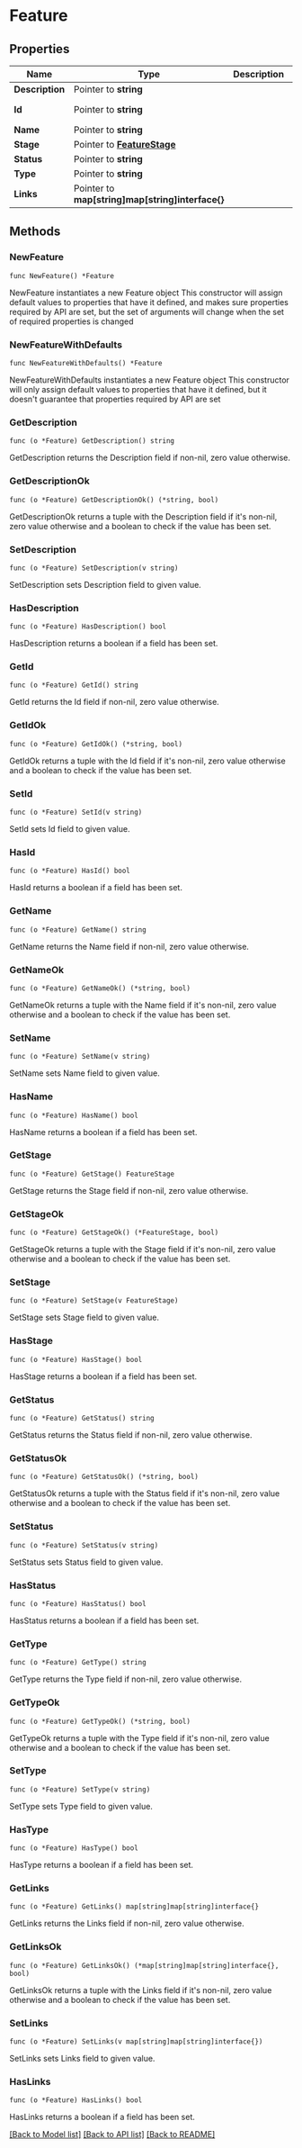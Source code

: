 # Feature

## Properties

Name | Type | Description | Notes
------------ | ------------- | ------------- | -------------
**Description** | Pointer to **string** |  | [optional] 
**Id** | Pointer to **string** |  | [optional] [readonly] 
**Name** | Pointer to **string** |  | [optional] 
**Stage** | Pointer to [**FeatureStage**](FeatureStage.md) |  | [optional] 
**Status** | Pointer to **string** |  | [optional] 
**Type** | Pointer to **string** |  | [optional] 
**Links** | Pointer to **map[string]map[string]interface{}** |  | [optional] [readonly] 

## Methods

### NewFeature

`func NewFeature() *Feature`

NewFeature instantiates a new Feature object
This constructor will assign default values to properties that have it defined,
and makes sure properties required by API are set, but the set of arguments
will change when the set of required properties is changed

### NewFeatureWithDefaults

`func NewFeatureWithDefaults() *Feature`

NewFeatureWithDefaults instantiates a new Feature object
This constructor will only assign default values to properties that have it defined,
but it doesn't guarantee that properties required by API are set

### GetDescription

`func (o *Feature) GetDescription() string`

GetDescription returns the Description field if non-nil, zero value otherwise.

### GetDescriptionOk

`func (o *Feature) GetDescriptionOk() (*string, bool)`

GetDescriptionOk returns a tuple with the Description field if it's non-nil, zero value otherwise
and a boolean to check if the value has been set.

### SetDescription

`func (o *Feature) SetDescription(v string)`

SetDescription sets Description field to given value.

### HasDescription

`func (o *Feature) HasDescription() bool`

HasDescription returns a boolean if a field has been set.

### GetId

`func (o *Feature) GetId() string`

GetId returns the Id field if non-nil, zero value otherwise.

### GetIdOk

`func (o *Feature) GetIdOk() (*string, bool)`

GetIdOk returns a tuple with the Id field if it's non-nil, zero value otherwise
and a boolean to check if the value has been set.

### SetId

`func (o *Feature) SetId(v string)`

SetId sets Id field to given value.

### HasId

`func (o *Feature) HasId() bool`

HasId returns a boolean if a field has been set.

### GetName

`func (o *Feature) GetName() string`

GetName returns the Name field if non-nil, zero value otherwise.

### GetNameOk

`func (o *Feature) GetNameOk() (*string, bool)`

GetNameOk returns a tuple with the Name field if it's non-nil, zero value otherwise
and a boolean to check if the value has been set.

### SetName

`func (o *Feature) SetName(v string)`

SetName sets Name field to given value.

### HasName

`func (o *Feature) HasName() bool`

HasName returns a boolean if a field has been set.

### GetStage

`func (o *Feature) GetStage() FeatureStage`

GetStage returns the Stage field if non-nil, zero value otherwise.

### GetStageOk

`func (o *Feature) GetStageOk() (*FeatureStage, bool)`

GetStageOk returns a tuple with the Stage field if it's non-nil, zero value otherwise
and a boolean to check if the value has been set.

### SetStage

`func (o *Feature) SetStage(v FeatureStage)`

SetStage sets Stage field to given value.

### HasStage

`func (o *Feature) HasStage() bool`

HasStage returns a boolean if a field has been set.

### GetStatus

`func (o *Feature) GetStatus() string`

GetStatus returns the Status field if non-nil, zero value otherwise.

### GetStatusOk

`func (o *Feature) GetStatusOk() (*string, bool)`

GetStatusOk returns a tuple with the Status field if it's non-nil, zero value otherwise
and a boolean to check if the value has been set.

### SetStatus

`func (o *Feature) SetStatus(v string)`

SetStatus sets Status field to given value.

### HasStatus

`func (o *Feature) HasStatus() bool`

HasStatus returns a boolean if a field has been set.

### GetType

`func (o *Feature) GetType() string`

GetType returns the Type field if non-nil, zero value otherwise.

### GetTypeOk

`func (o *Feature) GetTypeOk() (*string, bool)`

GetTypeOk returns a tuple with the Type field if it's non-nil, zero value otherwise
and a boolean to check if the value has been set.

### SetType

`func (o *Feature) SetType(v string)`

SetType sets Type field to given value.

### HasType

`func (o *Feature) HasType() bool`

HasType returns a boolean if a field has been set.

### GetLinks

`func (o *Feature) GetLinks() map[string]map[string]interface{}`

GetLinks returns the Links field if non-nil, zero value otherwise.

### GetLinksOk

`func (o *Feature) GetLinksOk() (*map[string]map[string]interface{}, bool)`

GetLinksOk returns a tuple with the Links field if it's non-nil, zero value otherwise
and a boolean to check if the value has been set.

### SetLinks

`func (o *Feature) SetLinks(v map[string]map[string]interface{})`

SetLinks sets Links field to given value.

### HasLinks

`func (o *Feature) HasLinks() bool`

HasLinks returns a boolean if a field has been set.


[[Back to Model list]](../README.md#documentation-for-models) [[Back to API list]](../README.md#documentation-for-api-endpoints) [[Back to README]](../README.md)


